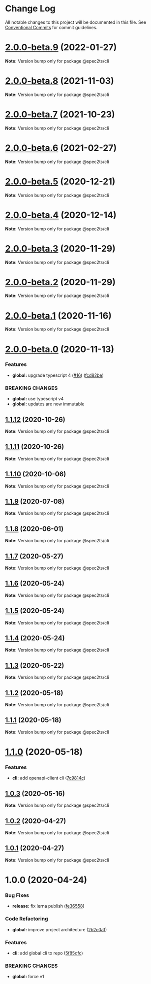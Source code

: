 # Change Log

All notable changes to this project will be documented in this file.
See [Conventional Commits](https://conventionalcommits.org) for commit guidelines.

# [2.0.0-beta.9](https://github.com/touchifyapp/spec2ts/compare/@spec2ts/cli@2.0.0-beta.8...@spec2ts/cli@2.0.0-beta.9) (2022-01-27)

**Note:** Version bump only for package @spec2ts/cli





# [2.0.0-beta.8](https://github.com/touchifyapp/spec2ts/compare/@spec2ts/cli@2.0.0-beta.7...@spec2ts/cli@2.0.0-beta.8) (2021-11-03)

**Note:** Version bump only for package @spec2ts/cli





# [2.0.0-beta.7](https://github.com/touchifyapp/spec2ts/compare/@spec2ts/cli@2.0.0-beta.6...@spec2ts/cli@2.0.0-beta.7) (2021-10-23)

**Note:** Version bump only for package @spec2ts/cli





# [2.0.0-beta.6](https://github.com/touchifyapp/spec2ts/compare/@spec2ts/cli@2.0.0-beta.5...@spec2ts/cli@2.0.0-beta.6) (2021-02-27)

**Note:** Version bump only for package @spec2ts/cli





# [2.0.0-beta.5](https://github.com/touchifyapp/spec2ts/compare/@spec2ts/cli@2.0.0-beta.4...@spec2ts/cli@2.0.0-beta.5) (2020-12-21)

**Note:** Version bump only for package @spec2ts/cli





# [2.0.0-beta.4](https://github.com/touchifyapp/spec2ts/compare/@spec2ts/cli@2.0.0-beta.3...@spec2ts/cli@2.0.0-beta.4) (2020-12-14)

**Note:** Version bump only for package @spec2ts/cli





# [2.0.0-beta.3](https://github.com/touchifyapp/spec2ts/compare/@spec2ts/cli@2.0.0-beta.2...@spec2ts/cli@2.0.0-beta.3) (2020-11-29)

**Note:** Version bump only for package @spec2ts/cli





# [2.0.0-beta.2](https://github.com/touchifyapp/spec2ts/compare/@spec2ts/cli@2.0.0-beta.1...@spec2ts/cli@2.0.0-beta.2) (2020-11-29)

**Note:** Version bump only for package @spec2ts/cli





# [2.0.0-beta.1](https://github.com/touchifyapp/spec2ts/compare/@spec2ts/cli@2.0.0-beta.0...@spec2ts/cli@2.0.0-beta.1) (2020-11-16)

**Note:** Version bump only for package @spec2ts/cli





# [2.0.0-beta.0](https://github.com/touchifyapp/spec2ts/compare/@spec2ts/cli@1.1.12...@spec2ts/cli@2.0.0-beta.0) (2020-11-13)


### Features

* **global:** upgrade typescript 4 ([#16](https://github.com/touchifyapp/spec2ts/issues/16)) ([fcd82be](https://github.com/touchifyapp/spec2ts/commit/fcd82be93be3986a2f723680f1c52818eb7ba1bc))


### BREAKING CHANGES

* **global:** use typescript v4
* **global:** updates are now immutable





## [1.1.12](https://github.com/touchifyapp/spec2ts/compare/@spec2ts/cli@1.1.11...@spec2ts/cli@1.1.12) (2020-10-26)

**Note:** Version bump only for package @spec2ts/cli





## [1.1.11](https://github.com/touchifyapp/spec2ts/compare/@spec2ts/cli@1.1.10...@spec2ts/cli@1.1.11) (2020-10-26)

**Note:** Version bump only for package @spec2ts/cli





## [1.1.10](https://github.com/touchifyapp/spec2ts/compare/@spec2ts/cli@1.1.9...@spec2ts/cli@1.1.10) (2020-10-06)

**Note:** Version bump only for package @spec2ts/cli





## [1.1.9](https://github.com/touchifyapp/spec2ts/compare/@spec2ts/cli@1.1.8...@spec2ts/cli@1.1.9) (2020-07-08)

**Note:** Version bump only for package @spec2ts/cli





## [1.1.8](https://github.com/touchifyapp/spec2ts/compare/@spec2ts/cli@1.1.7...@spec2ts/cli@1.1.8) (2020-06-01)

**Note:** Version bump only for package @spec2ts/cli





## [1.1.7](https://github.com/touchifyapp/spec2ts/compare/@spec2ts/cli@1.1.6...@spec2ts/cli@1.1.7) (2020-05-27)

**Note:** Version bump only for package @spec2ts/cli





## [1.1.6](https://github.com/touchifyapp/spec2ts/compare/@spec2ts/cli@1.1.5...@spec2ts/cli@1.1.6) (2020-05-24)

**Note:** Version bump only for package @spec2ts/cli





## [1.1.5](https://github.com/touchifyapp/spec2ts/compare/@spec2ts/cli@1.1.4...@spec2ts/cli@1.1.5) (2020-05-24)

**Note:** Version bump only for package @spec2ts/cli





## [1.1.4](https://github.com/touchifyapp/spec2ts/compare/@spec2ts/cli@1.1.3...@spec2ts/cli@1.1.4) (2020-05-24)

**Note:** Version bump only for package @spec2ts/cli





## [1.1.3](https://github.com/touchifyapp/spec2ts/compare/@spec2ts/cli@1.1.2...@spec2ts/cli@1.1.3) (2020-05-22)

**Note:** Version bump only for package @spec2ts/cli





## [1.1.2](https://github.com/touchifyapp/spec2ts/compare/@spec2ts/cli@1.1.1...@spec2ts/cli@1.1.2) (2020-05-18)

**Note:** Version bump only for package @spec2ts/cli





## [1.1.1](https://github.com/touchifyapp/spec2ts/compare/@spec2ts/cli@1.1.0...@spec2ts/cli@1.1.1) (2020-05-18)

**Note:** Version bump only for package @spec2ts/cli





# [1.1.0](https://github.com/touchifyapp/spec2ts/compare/@spec2ts/cli@1.0.3...@spec2ts/cli@1.1.0) (2020-05-18)


### Features

* **cli:** add openapi-client cli ([7c9814c](https://github.com/touchifyapp/spec2ts/commit/7c9814c9ce0be84c14b1c6c8d86834fea301d005))





## [1.0.3](https://github.com/touchifyapp/spec2ts/compare/@spec2ts/cli@1.0.2...@spec2ts/cli@1.0.3) (2020-05-16)

**Note:** Version bump only for package @spec2ts/cli





## [1.0.2](https://github.com/touchifyapp/spec2ts/compare/@spec2ts/cli@1.0.1...@spec2ts/cli@1.0.2) (2020-04-27)

**Note:** Version bump only for package @spec2ts/cli





## [1.0.1](https://github.com/touchifyapp/spec2ts/compare/@spec2ts/cli@1.0.0...@spec2ts/cli@1.0.1) (2020-04-27)

**Note:** Version bump only for package @spec2ts/cli





# 1.0.0 (2020-04-24)


### Bug Fixes

* **release:** fix lerna publish ([fe36558](https://github.com/touchifyapp/spec2ts/commit/fe36558a1a2742e2e3d99aa08061ab9be0cf03f2))


### Code Refactoring

* **global:** improve project architecture ([2b2c0a1](https://github.com/touchifyapp/spec2ts/commit/2b2c0a1d98b78457520fff2c116b7f8d0e5c5df5))


### Features

* **cli:** add global cli to repo ([5f85dfc](https://github.com/touchifyapp/spec2ts/commit/5f85dfc8762bc10b35411b7d629efa50b122bdb6))


### BREAKING CHANGES

* **global:** force v1
